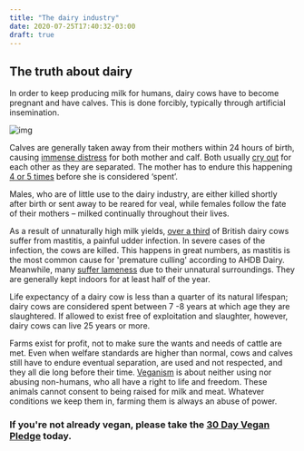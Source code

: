```yaml
---
title: "The dairy industry"
date: 2020-07-25T17:40:32-03:00
draft: true
---
```

## The truth about dairy 

In order to keep producing milk for humans, dairy cows have to become pregnant and have calves. This is done forcibly, typically through artificial insemination. 

![img](https://www.vegansociety.com/sites/default/files/uploads/20131020_0015_0.jpg)

Calves are generally taken away from their mothers within 24 hours of birth, causing [immense distress](https://www.youtube.com/watch?v=SYJPbrxdn8w) for both mother and calf. Both usually [cry out](https://www.youtube.com/watch?v=zBnZPJJ2QG4) for each other as they are separated. The mother has to endure this happening [4 or 5 times](http://dairy.ahdb.org.uk/resources-library/market-information/dairy-statistics/dairy-statistics-an-insiders-guide-2015/#.VvwD--IrKUl) before she is considered ‘spent’. 

Males, who are of little use to the dairy industry, are either killed shortly after birth or sent away to be reared for veal, while females follow the fate of their mothers – milked continually throughout their lives. 

As a result of unnaturally high milk yields, [over a third](http://dairy.ahdb.org.uk/technical-information/animal-health-welfare/mastitis/recordstools/incidence-rate/#.VvK2-eKLSUk) of British dairy cows suffer from mastitis, a painful udder infection. In severe cases of the infection, the cows are killed. This happens in great numbers, as mastitis is the most common cause for 'premature culling' according to AHDB Dairy. Meanwhile, many [suffer lameness](http://www.journalofdairyscience.org/article/S0022-0302(09)70735-0/fulltext?refuid=S0022-0302(11)00299-2&refissn=0022-0302#Lameness) due to their unnatural surroundings. They are generally kept indoors for at least half of the year.

Life expectancy of a dairy cow is less than a quarter of its natural lifespan; dairy cows are considered spent between 7 -8 years at which age they are slaughtered. If allowed to exist free of exploitation and slaughter, however, dairy cows can live 25 years or more. 

Farms exist for profit, not to make sure the wants and needs of cattle are met. Even when welfare standards are higher than normal, cows and calves still have to endure eventual separation, are used and not respected, and they all die long before their time. [Veganism](https://www.vegansociety.com/go-vegan/definition-veganism) is about neither using nor abusing non-humans, who all have a right to life and freedom. These animals cannot consent to being raised for milk and meat. Whatever conditions we keep them in, farming them is always an abuse of power.

### If you're not already vegan, please take the [30 Day Vegan Pledge](https://www.vegansociety.com/try-vegan/take-vegan-pledge/30-day-vegan-pledge) today.